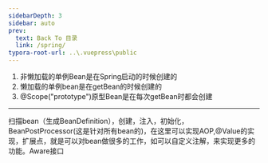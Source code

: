 ```yaml
---
sidebarDepth: 3
sidebar: auto
prev:
  text: Back To 目录
  link: /spring/
typora-root-url: ..\.vuepress\public
---
```




1. 非懒加载的单例Bean是在Spring启动的时候创建的
2. 懒加载的单例bean是在getBean的时候创建的
3. @Scope("prototype")原型Bean是在每次getBean时都会创建



----------

扫描bean（生成BeanDefinition），创建，注入，初始化，BeanPostProcessor(这是针对所有bean的)，在这里可以实现AOP,@Value的实现，扩展点，就是可以对bean做很多的工作，如可以自定义注解，来实现更多的功能。Aware接口